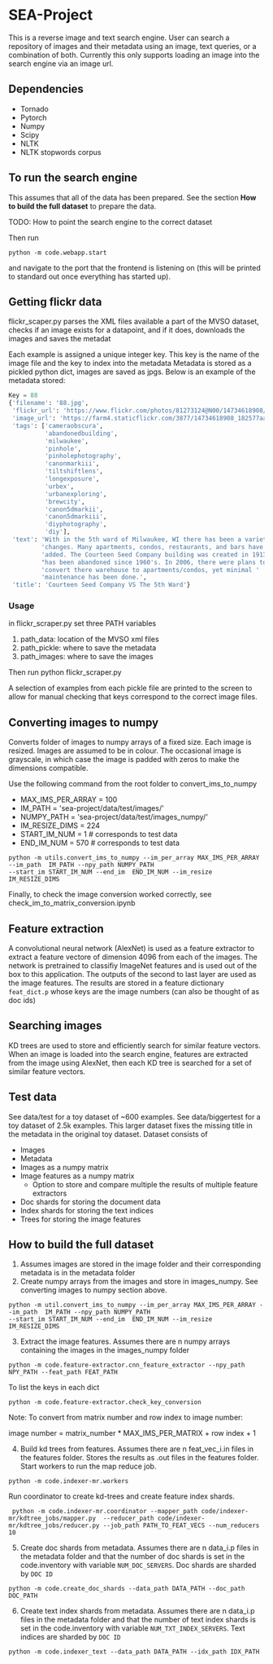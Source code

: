 # SEA-Project

This is a reverse image and text search engine. User can search a repository of images and their metadata using an image, text queries, or a combination of both. Currently this only supports loading an image into the search engine via an image url.

## Dependencies

- Tornado
- Pytorch
- Numpy
- Scipy
- NLTK
- NLTK stopwords corpus

## To run the search engine

This assumes that all of the data has been prepared. See the section **How to build the full dataset** to prepare the data.

TODO: How to point the search engine to the correct dataset

Then run
```shell
python -m code.webapp.start
```
and navigate to the port that the frontend is listening on (this will be printed to standard out once everything has started up).

## Getting flickr data

flickr_scaper.py parses the XML files available a part of the MVSO dataset, checks if an image exists for a datapoint, and if it does, downloads the images and saves the metadat

Each example is assigned a unique integer key. This key is the name of the image file and the key to index into the metadata
Metadata is stored as a pickled python dict, images are saved as jpgs. Below is an example of the metadata stored:
```python
Key = 88
{'filename': '88.jpg',
 'flickr_url': 'https://www.flickr.com/photos/81273124@N00/14734618908/',
 'image_url': 'https://farm4.staticflickr.com/3877/14734618908_182577aa1e.jpg',
 'tags': ['cameraobscura',
          'abandonedbuilding',
          'milwaukee',
          'pinhole',
          'pinholephotography',
          'canonmarkiii',
          'tiltshiftlens',
          'longexposure',
          'urbex',
          'urbanexploring',
          'brewcity',
          'canon5dmarkii',
          'canon5dmarkiii',
          'diyphotography',
          'diy'],
 'text': 'With in the 5th ward of Milwaukee, WI there has been a variety of '
         'changes. Many apartments, condos, restaurants, and bars have been '
         'added. The Courteen Seed Company building was created in 1913, and '
         "has been abandoned since 1960's. In 2006, there were plans to "
         'convert there warehouse to apartments/condos, yet minimal '
         'maintenance has been done.',
 'title': 'Courteen Seed Company VS The 5th Ward'}
```

### Usage
in flickr_scraper.py set three PATH variables
1. path_data: location of the MVSO xml files
2. path_pickle: where to save the metadata
3. path_images: where to save the images

Then run
python flickr_scraper.py

A selection of examples from each pickle file are printed to the screen to allow for manual checking that keys correspond to the correct image files.

## Converting images to numpy

Converts folder of images to numpy arrays of a fixed size. Each image is resized. Images are assumed to be in colour. The occasional image is grayscale, in which case the image is padded with zeros to make the dimensions compatible. 

Use the following command from the root folder to convert_ims_to_numpy

- MAX_IMS_PER_ARRAY = 100
- IM_PATH = 'sea-project/data/test/images/'
- NUMPY_PATH = 'sea-project/data/test/images_numpy/'
- IM_RESIZE_DIMS = 224
- START_IM_NUM = 1 # corresponds to test data
- END_IM_NUM = 570 # corresponds to test data

```shell
python -m utils.convert_ims_to_numpy --im_per_array MAX_IMS_PER_ARRAY --im_path  IM_PATH --npy_path NUMPY_PATH  
--start_im START_IM_NUM --end_im  END_IM_NUM --im_resize IM_RESIZE_DIMS
```

Finally, to check the image conversion worked correctly, see check_im_to_matrix_conversion.ipynb

## Feature extraction

A convolutional neural network (AlexNet) is used as a feature extractor to extract a feature vectore of dimension 4096 from each of the images. The network is pretrained to classifiy ImageNet features and is used out of the box to this application. The outputs of the second to last layer are used as the image features. The results are stored in a feature dictionary `feat_dict.p` whose keys are the image numbers (can also be thought of as doc ids)

## Searching images

KD trees are used to store and efficiently search for similar feature vectors. When an image is loaded into the search engine, features are extracted from the image using AlexNet, then each KD tree is searched for a set of similar feature vectors.

## Test data

See data/test for a toy dataset of ~600 examples. See data/biggertest for a toy dataset of 2.5k examples. This larger dataset fixes the missing title in the metadata in the original toy dataset. Dataset consists of 
* Images
* Metadata
* Images as a numpy matrix
* Image features as a numpy matrix
    - Option to store and compare multiple the results of multiple feature extractors
* Doc shards for storing the document data
* Index shards for storing the text indices
* Trees for storing the image features

## How to build the full dataset

1. Assumes images are stored in the image folder and their corresponding metadata is in the metadata folder
2. Create numpy arrays from the images and store in images_numpy. See converting images to numpy section above.
```shell
python -m util.convert_ims_to_numpy --im_per_array MAX_IMS_PER_ARRAY --im_path  IM_PATH --npy_path NUMPY_PATH  
--start_im START_IM_NUM --end_im  END_IM_NUM --im_resize IM_RESIZE_DIMS
```
3. Extract the image features. Assumes there are n numpy arrays containing the images in the images_numpy folder 
```shell
python -m code.feature-extractor.cnn_feature_extractor --npy_path NPY_PATH --feat_path FEAT_PATH
```
To list the keys in each dict
```shell
python -m code.feature-extractor.check_key_conversion
```
Note: To convert from matrix number and row index to image number:

image number = matrix_number * MAX_IMS_PER_MATRIX + row index + 1

4. Build kd trees from features. Assumes there are n feat_vec_i.in files in the features folder. Stores the results as .out files in the features folder.
Start workers to run the map reduce job.

```shell
python -m code.indexer-mr.workers
```
Run coordinator to create kd-trees and create feature index shards.

```shell
 python -m code.indexer-mr.coordinator --mapper_path code/indexer-mr/kdtree_jobs/mapper.py  --reducer_path code/indexer-mr/kdtree_jobs/reducer.py --job_path PATH_TO_FEAT_VECS --num_reducers 10
 ```
5. Create doc shards from metadata. Assumes there are n data_i.p files in the metadata folder and that the number of doc shards is set in the code.inventory with variable `NUM_DOC_SERVERS`. Doc shards are sharded by `DOC ID`
```shell
python -m code.create_doc_shards --data_path DATA_PATH --doc_path DOC_PATH
```
6. Create text index shards from metadata. Assumes there are n data_i.p files in the metadata folder and that the number of text index shards is set in the code.inventory with variable `NUM_TXT_INDEX_SERVERS`. Text indices are sharded by `DOC ID`
```shell
python -m code.indexer_text --data_path DATA_PATH --idx_path IDX_PATH
```
